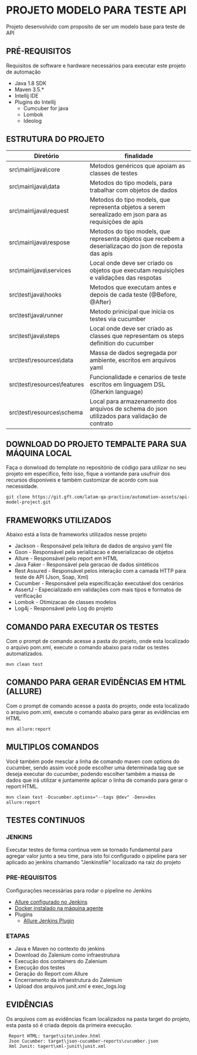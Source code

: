# PROJETO MODELO PARA TESTE API

Projeto desenvolvido com proposito de ser um modelo base para teste de API

## PRÉ-REQUISITOS

Requisitos de software e hardware necessários para executar este projeto de automação

*   Java 1.8 SDK
*   Maven 3.5.*
*   Intellij IDE
*   Plugins do Intellij
    * Cumcuber for java
    * Lombok
    * Ideolog 

## ESTRUTURA DO PROJETO

| Diretório                    	| finalidade       	                                                                                        | 
|------------------------------	|---------------------------------------------------------------------------------------------------------- |
| src\main\java\core 			| Metodos genéricos que apoiam as classes de testes      	                                                |
| src\main\java\data    		| Metodos do tipo models, para trabalhar com objetos de dados                                               |
| src\main\java\request 		| Metodos do tipo models, que representa objetos a serem serealizado em json para as requisições de apis   	|
| src\main\java\respose 		| Metodos do tipo models, que representa objetos que recebem a deserializaçao do json de reposta das apis  	|
| src\main\java\services		| Local onde deve ser criado os objetos que executam requisições e validações das respotas               	|
| src\test\java\hooks          	| Metodos que executam antes e depois de cada teste (@Before, @After)                                   	|
| src\test\java\runner         	| Metodo prinicipal que inicia os testes via cucumber                                                      	|
| src\test\java\steps         	| Local onde deve ser criado as classes que representam os steps definition do cucumber                    	|
| src\test\resources\data      	| Massa de dados segregada por ambiente, escritos em arquivos yaml                                      	|
| src\test\resources\features 	| Funcionalidade e cenarios de teste escritos em linguagem DSL (Gherkin language)                        	| 
| src\test\resources\schema 	| Local para armazenamento dos arquivos de schema do json utilizados para validação de contrato           	| 

## DOWNLOAD DO PROJETO TEMPALTE PARA SUA MÁQUINA LOCAL

Faça o donwload do template no repositório de código para utilizar no seu projeto em especifico, 
feito isso, fique a vontande para usufruir dos recursos disponíveis e 
também customizar de acordo com sua necessidade. 

```
git clone https://git.gft.com/latam-qa-practice/automation-assets/api-model-project.git
```

## FRAMEWORKS UTILIZADOS

Abaixo está a lista de frameworks utilizados nesse projeto

* Jackson - Responsável pela leitura de dados de arquivo yaml file
* Gson - Responsável pela serializacao e deserializacao de objetos
* Allure - Responsável pelo report em HTML
* Java Faker - Responsável pela geracao de dados sintéticos
* Rest Assured - Responsável pelos interação com a camada HTTP para teste de API (Json, Soap, Xml)
* Cucumber - Responsável pela especificação executável dos cenários
* AssertJ - Especializado em validações com mais tipos e formatos de verificação
* Lombok - Otimizacao de classes modelos
* Log4j - Responsável pelo Log do projeto

## COMANDO PARA EXECUTAR OS TESTES

Com o prompt de comando acesse a pasta do projeto, onde esta localizado o arquivo pom.xml, execute o comando abaixo para rodar os testes automatizados.

```
mvn clean test
```

## COMANDO PARA GERAR EVIDÊNCIAS EM HTML (ALLURE)

Com o prompt de comando acesse a pasta do projeto, onde esta localizado o arquivo pom.xml, execute o comando abaixo para gerar as evidências em HTML

```
mvn allure:report
```

## MULTIPLOS COMANDOS 

Você também pode mesclar a linha de comando maven com options do cucumber, 
sendo assim você pode escolher uma determinada tag que se deseja executar do cucumber, 
podendo escolher também a massa de dados que irá utilizar e juntamente aplicar o linha de comando para gerar o report HTML.

```
mvn clean test -Dcucumber.options="--tags @dev" -Denv=des allure:report
```

## TESTES CONTINUOS

### JENKINS

Executar testes de forma continua vem se tornado fundamental para agregar valor junto a seu time,
para isto foi configurado o pipeline para ser aplicado ao jenkins chamando "Jenkinsfile"
localizado na raiz do projeto

### PRE-REQUISITOS

Configurações necessárias para rodar o pipeline no Jenkins

*   [Allure configurado no Jenkins](https://docs.qameta.io/allure/#_jenkins)
*   [Docker instalado na máquina agente](https://www.docker.com/products/docker-desktop)
*   Plugins
    * [Allure Jenkins Plugin](https://plugins.jenkins.io/allure-jenkins-plugin)
   
### ETAPAS

* Java e Maven no contexto do jenkins
* Download do Zalenium como infraestrutura 
* Execução dos containers do Zalenium
* Execução dos testes
* Geração do Report com Allure
* Encerramento da infraestrutura do Zalenium
* Upload dos arquivos junit.xml e exec_logs.log

## EVIDÊNCIAS

Os arquivos com as evidências ficam localizados na pasta target do projeto, esta pasta só é criada depois da primeira execução.

```
 Report HTML: target\site\index.html
 Json Cucumber: target\json-cucumber-reports\cucumber.json
 Xml Junit: tagert\xml-junit\junit.xml
```

